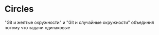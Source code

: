 # Circles
"Git и желтые окружности" и "Git и случайные окружности" объединил потому что задачи одинаковые
